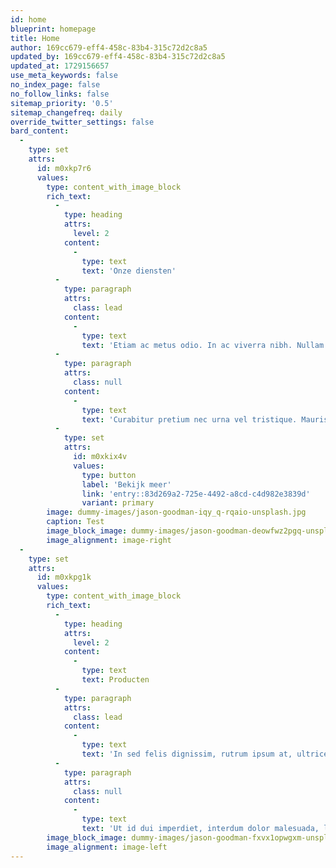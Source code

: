 ```yaml
---
id: home
blueprint: homepage
title: Home
author: 169cc679-eff4-458c-83b4-315c72d2c8a5
updated_by: 169cc679-eff4-458c-83b4-315c72d2c8a5
updated_at: 1729156657
use_meta_keywords: false
no_index_page: false
no_follow_links: false
sitemap_priority: '0.5'
sitemap_changefreq: daily
override_twitter_settings: false
bard_content:
  -
    type: set
    attrs:
      id: m0xkp7r6
      values:
        type: content_with_image_block
        rich_text:
          -
            type: heading
            attrs:
              level: 2
            content:
              -
                type: text
                text: 'Onze diensten'
          -
            type: paragraph
            attrs:
              class: lead
            content:
              -
                type: text
                text: 'Etiam ac metus odio. In ac viverra nibh. Nullam at pharetra quam. Cras dapibus ex at lorem rhoncus tincidunt. Vestibulum consectetur mauris at elit mattis.'
          -
            type: paragraph
            attrs:
              class: null
            content:
              -
                type: text
                text: 'Curabitur pretium nec urna vel tristique. Mauris auctor nisl eros, id varius tellus bibendum in. Nam in ex euismod, dictum turpis sed, posuere erat. Mauris malesuada dapibus nibh a condimentum. Maecenas et congue sapien.'
          -
            type: set
            attrs:
              id: m0xkix4v
              values:
                type: button
                label: 'Bekijk meer'
                link: 'entry::83d269a2-725e-4492-a8cd-c4d982e3839d'
                variant: primary
        image: dummy-images/jason-goodman-iqy_q-rqaio-unsplash.jpg
        caption: Test
        image_block_image: dummy-images/jason-goodman-deowfwz2pgq-unsplash.jpg
        image_alignment: image-right
  -
    type: set
    attrs:
      id: m0xkpg1k
      values:
        type: content_with_image_block
        rich_text:
          -
            type: heading
            attrs:
              level: 2
            content:
              -
                type: text
                text: Producten
          -
            type: paragraph
            attrs:
              class: lead
            content:
              -
                type: text
                text: 'In sed felis dignissim, rutrum ipsum at, ultrices metus. Integer sit amet libero nec mauris ornare faucibus.'
          -
            type: paragraph
            attrs:
              class: null
            content:
              -
                type: text
                text: 'Ut id dui imperdiet, interdum dolor malesuada, luctus odio. Integer fringilla, tellus ac bibendum interdum, mi dolor sollicitudin nisi, interdum ornare tellus dolor a ante. Quisque quis dapibus lacus. Nulla facilisi. Quisque auctor velit a pellentesque dignissim. Praesent pellentesque libero neque, a venenatis dui tincidunt a. Mauris eu auctor magna, vitae blandit lectus.'
        image_block_image: dummy-images/jason-goodman-fxvx1opwgxm-unsplash.jpg
        image_alignment: image-left
---
```

